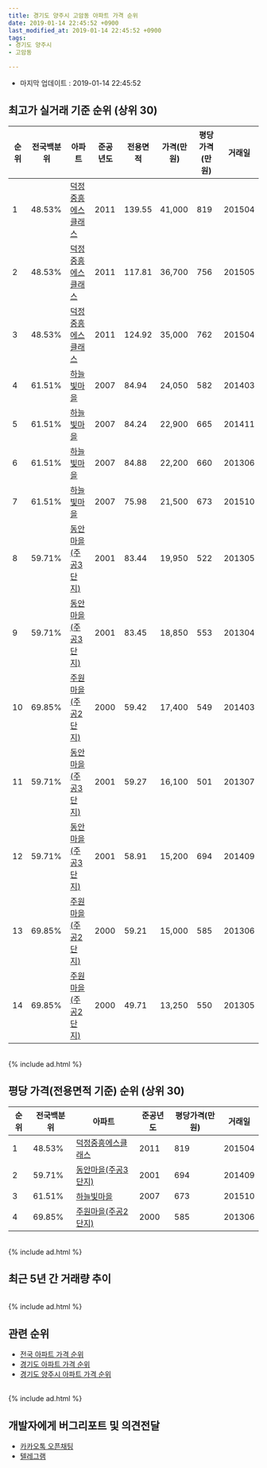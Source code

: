 ```yaml
---
title: 경기도 양주시 고암동 아파트 가격 순위
date: 2019-01-14 22:45:52 +0900
last_modified_at: 2019-01-14 22:45:52 +0900
tags:
- 경기도 양주시
- 고암동

---
```


* 마지막 업데이트 : 2019-01-14 22:45:52

## 최고가 실거래 기준 순위 (상위 30)


|순위|전국백분위|아파트|준공년도|전용면적|가격(만원)|평당가격(만원)|거래일|
|---|---|---|---|---|---|---|---|
|1|48.53%|[덕정중흥에스클래스](https://search.naver.com/search.naver?query=%EA%B2%BD%EA%B8%B0%EB%8F%84+%EC%96%91%EC%A3%BC%EC%8B%9C+%EA%B3%A0%EC%95%94%EB%8F%99+%EB%8D%95%EC%A0%95%EC%A4%91%ED%9D%A5%EC%97%90%EC%8A%A4%ED%81%B4%EB%9E%98%EC%8A%A4)|2011|139.55|41,000|819|201504|
|2|48.53%|[덕정중흥에스클래스](https://search.naver.com/search.naver?query=%EA%B2%BD%EA%B8%B0%EB%8F%84+%EC%96%91%EC%A3%BC%EC%8B%9C+%EA%B3%A0%EC%95%94%EB%8F%99+%EB%8D%95%EC%A0%95%EC%A4%91%ED%9D%A5%EC%97%90%EC%8A%A4%ED%81%B4%EB%9E%98%EC%8A%A4)|2011|117.81|36,700|756|201505|
|3|48.53%|[덕정중흥에스클래스](https://search.naver.com/search.naver?query=%EA%B2%BD%EA%B8%B0%EB%8F%84+%EC%96%91%EC%A3%BC%EC%8B%9C+%EA%B3%A0%EC%95%94%EB%8F%99+%EB%8D%95%EC%A0%95%EC%A4%91%ED%9D%A5%EC%97%90%EC%8A%A4%ED%81%B4%EB%9E%98%EC%8A%A4)|2011|124.92|35,000|762|201504|
|4|61.51%|[하늘빛마을](https://search.naver.com/search.naver?query=%EA%B2%BD%EA%B8%B0%EB%8F%84+%EC%96%91%EC%A3%BC%EC%8B%9C+%EA%B3%A0%EC%95%94%EB%8F%99+%ED%95%98%EB%8A%98%EB%B9%9B%EB%A7%88%EC%9D%84)|2007|84.94|24,050|582|201403|
|5|61.51%|[하늘빛마을](https://search.naver.com/search.naver?query=%EA%B2%BD%EA%B8%B0%EB%8F%84+%EC%96%91%EC%A3%BC%EC%8B%9C+%EA%B3%A0%EC%95%94%EB%8F%99+%ED%95%98%EB%8A%98%EB%B9%9B%EB%A7%88%EC%9D%84)|2007|84.24|22,900|665|201411|
|6|61.51%|[하늘빛마을](https://search.naver.com/search.naver?query=%EA%B2%BD%EA%B8%B0%EB%8F%84+%EC%96%91%EC%A3%BC%EC%8B%9C+%EA%B3%A0%EC%95%94%EB%8F%99+%ED%95%98%EB%8A%98%EB%B9%9B%EB%A7%88%EC%9D%84)|2007|84.88|22,200|660|201306|
|7|61.51%|[하늘빛마을](https://search.naver.com/search.naver?query=%EA%B2%BD%EA%B8%B0%EB%8F%84+%EC%96%91%EC%A3%BC%EC%8B%9C+%EA%B3%A0%EC%95%94%EB%8F%99+%ED%95%98%EB%8A%98%EB%B9%9B%EB%A7%88%EC%9D%84)|2007|75.98|21,500|673|201510|
|8|59.71%|[동안마을(주공3단지)](https://search.naver.com/search.naver?query=%EA%B2%BD%EA%B8%B0%EB%8F%84+%EC%96%91%EC%A3%BC%EC%8B%9C+%EA%B3%A0%EC%95%94%EB%8F%99+%EB%8F%99%EC%95%88%EB%A7%88%EC%9D%84%28%EC%A3%BC%EA%B3%B53%EB%8B%A8%EC%A7%80%29)|2001|83.44|19,950|522|201305|
|9|59.71%|[동안마을(주공3단지)](https://search.naver.com/search.naver?query=%EA%B2%BD%EA%B8%B0%EB%8F%84+%EC%96%91%EC%A3%BC%EC%8B%9C+%EA%B3%A0%EC%95%94%EB%8F%99+%EB%8F%99%EC%95%88%EB%A7%88%EC%9D%84%28%EC%A3%BC%EA%B3%B53%EB%8B%A8%EC%A7%80%29)|2001|83.45|18,850|553|201304|
|10|69.85%|[주원마을(주공2단지)](https://search.naver.com/search.naver?query=%EA%B2%BD%EA%B8%B0%EB%8F%84+%EC%96%91%EC%A3%BC%EC%8B%9C+%EA%B3%A0%EC%95%94%EB%8F%99+%EC%A3%BC%EC%9B%90%EB%A7%88%EC%9D%84%28%EC%A3%BC%EA%B3%B52%EB%8B%A8%EC%A7%80%29)|2000|59.42|17,400|549|201403|
|11|59.71%|[동안마을(주공3단지)](https://search.naver.com/search.naver?query=%EA%B2%BD%EA%B8%B0%EB%8F%84+%EC%96%91%EC%A3%BC%EC%8B%9C+%EA%B3%A0%EC%95%94%EB%8F%99+%EB%8F%99%EC%95%88%EB%A7%88%EC%9D%84%28%EC%A3%BC%EA%B3%B53%EB%8B%A8%EC%A7%80%29)|2001|59.27|16,100|501|201307|
|12|59.71%|[동안마을(주공3단지)](https://search.naver.com/search.naver?query=%EA%B2%BD%EA%B8%B0%EB%8F%84+%EC%96%91%EC%A3%BC%EC%8B%9C+%EA%B3%A0%EC%95%94%EB%8F%99+%EB%8F%99%EC%95%88%EB%A7%88%EC%9D%84%28%EC%A3%BC%EA%B3%B53%EB%8B%A8%EC%A7%80%29)|2001|58.91|15,200|694|201409|
|13|69.85%|[주원마을(주공2단지)](https://search.naver.com/search.naver?query=%EA%B2%BD%EA%B8%B0%EB%8F%84+%EC%96%91%EC%A3%BC%EC%8B%9C+%EA%B3%A0%EC%95%94%EB%8F%99+%EC%A3%BC%EC%9B%90%EB%A7%88%EC%9D%84%28%EC%A3%BC%EA%B3%B52%EB%8B%A8%EC%A7%80%29)|2000|59.21|15,000|585|201306|
|14|69.85%|[주원마을(주공2단지)](https://search.naver.com/search.naver?query=%EA%B2%BD%EA%B8%B0%EB%8F%84+%EC%96%91%EC%A3%BC%EC%8B%9C+%EA%B3%A0%EC%95%94%EB%8F%99+%EC%A3%BC%EC%9B%90%EB%A7%88%EC%9D%84%28%EC%A3%BC%EA%B3%B52%EB%8B%A8%EC%A7%80%29)|2000|49.71|13,250|550|201305|


<br>
{% include ad.html %}
<br>

## 평당 가격(전용면적 기준) 순위 (상위 30)


|순위|전국백분위|아파트|준공년도|평당가격(만원)|거래일|
|---|---|---|---|---|---|
|1|48.53%|[덕정중흥에스클래스](https://search.naver.com/search.naver?query=%EA%B2%BD%EA%B8%B0%EB%8F%84+%EC%96%91%EC%A3%BC%EC%8B%9C+%EA%B3%A0%EC%95%94%EB%8F%99+%EB%8D%95%EC%A0%95%EC%A4%91%ED%9D%A5%EC%97%90%EC%8A%A4%ED%81%B4%EB%9E%98%EC%8A%A4)|2011|819|201504|
|2|59.71%|[동안마을(주공3단지)](https://search.naver.com/search.naver?query=%EA%B2%BD%EA%B8%B0%EB%8F%84+%EC%96%91%EC%A3%BC%EC%8B%9C+%EA%B3%A0%EC%95%94%EB%8F%99+%EB%8F%99%EC%95%88%EB%A7%88%EC%9D%84%28%EC%A3%BC%EA%B3%B53%EB%8B%A8%EC%A7%80%29)|2001|694|201409|
|3|61.51%|[하늘빛마을](https://search.naver.com/search.naver?query=%EA%B2%BD%EA%B8%B0%EB%8F%84+%EC%96%91%EC%A3%BC%EC%8B%9C+%EA%B3%A0%EC%95%94%EB%8F%99+%ED%95%98%EB%8A%98%EB%B9%9B%EB%A7%88%EC%9D%84)|2007|673|201510|
|4|69.85%|[주원마을(주공2단지)](https://search.naver.com/search.naver?query=%EA%B2%BD%EA%B8%B0%EB%8F%84+%EC%96%91%EC%A3%BC%EC%8B%9C+%EA%B3%A0%EC%95%94%EB%8F%99+%EC%A3%BC%EC%9B%90%EB%A7%88%EC%9D%84%28%EC%A3%BC%EA%B3%B52%EB%8B%A8%EC%A7%80%29)|2000|585|201306|


<br>
{% include ad.html %}
<br>

## 최근 5년 간 거래량 추이


<div style="width:100%;">
    <canvas id="deal_progress" height="250"></canvas>
</div>

<script>
new Chart(document.getElementById("deal_progress"), {
    type: 'line',
    data: {
        labels: ['201401','201402','201403','201404','201405','201406','201407','201408','201409','201410','201411','201412','201501','201502','201503','201504','201505','201506','201507','201508','201509','201510','201511','201512','201601','201602','201603','201604','201605','201606','201607','201608','201609','201610','201611','201612','201701','201702','201703','201704','201705','201706','201707','201708','201709','201710','201711','201712','201801','201802','201803','201804','201805','201806','201807','201808','201809','201810','201811','201812','201901'],
        datasets: [{
            label: '실거래 수',
            pointRadius: 1,
            data: [24, 17, 28, 26, 14, 16, 24, 22, 31, 35, 21, 21, 28, 17, 72, 71, 59, 43, 39, 56, 40, 45, 22, 41, 40, 35, 49, 57, 54, 44, 32, 49, 45, 48, 24, 20, 16, 21, 23, 26, 21, 30, 28, 27, 21, 17, 26, 18, 16, 15, 21, 21, 22, 21, 21, 21, 41, 33, 18, 43, 3],
            borderColor: "rgba(255, 201, 14, 1)",
            backgroundColor: "rgba(255, 201, 14, 0.5)",
            fill: true,
        }]
    },
    options: {
        responsive: true,
        title: {
            display: true,
            text: '5년간 거래량 추이'
        },
        tooltips: {
            mode: 'index',
            intersect: false,
        },
        hover: {
            mode: 'nearest',
            intersect: true
        },
        scales: {
            xAxes: [{
                display: true,
                scaleLabel: {
                    display: true,
                    labelString: '년/월'
                }
            }],
            yAxes: [{
                display: true,
                ticks: {
                    suggestedMin: 0,
                },
                scaleLabel: {
                    display: true,
                    labelString: '실거래 수'
                }
            }]
        }
    }
});

</script>


<br>
{% include ad.html %}
<br>

## 관련 순위

- [전국 아파트 가격 순위](https://inasie.github.io/apt-ranking/전국)
- [경기도 아파트 가격 순위](https://inasie.github.io/apt-ranking/경기도)
- [경기도 양주시 아파트 가격 순위](https://inasie.github.io/apt-ranking/경기도-양주시)


<br>
{% include ad.html %}
<br>

## 개발자에게 버그리포트 및 의견전달

- [카카오톡 오픈채팅](https://open.kakao.com/o/gLJUAP4)
- [텔레그램](https://t.me/inasie)

